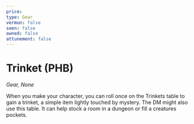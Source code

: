 ```yaml
---
price: 
type: Gear
vermun: false
seen: false
owned: false
attunement: false
---
```

# Trinket (PHB)

*Gear, None*

When you make your character, you can roll once on the Trinkets table to gain a trinket, a simple item lightly touched by mystery. The DM might also use this table. It can help stock a room in a dungeon or fill a creatures pockets.